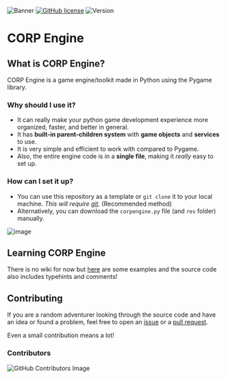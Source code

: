 ![Banner](https://imagizer.imageshack.com/img922/2867/oKxyGS.png)
[![GitHub license](https://img.shields.io/github/license/PyxleDev0/corp-engine)](https://github.com/PyxleDev0/corp-engine/blob/master/LICENSE)
![Version](https://img.shields.io/badge/Version-v0.8.0-informational)

# CORP Engine

## What is CORP Engine?
CORP Engine is a game engine/toolkit made in Python using the Pygame library.

### Why should I use it?
- It can really make your python game development experience more organized, faster, and better in general.
- It has **built-in parent-children system** with **game objects** and **services** to use. 
- It is very simple and efficient to work with compared to Pygame.
- Also, the entire engine code is in a **single file**, making it _really_ easy to set up.

### How can I set it up?
* You can use this repository as a template or  `git clone` it to your local machine. _This will require [git](https://git-scm.com)._ (Recommended method) 
* Alternatively, you can download the `corpengine.py` file (and `res` folder) manually.

![image](https://user-images.githubusercontent.com/75680333/151244534-53a48093-6251-4a3a-a582-bb32df089257.png)


## Learning CORP Engine
There is no wiki for now but [here](https://github.com/corpnegine/examples/) are some examples and the source code also includes typehints and comments!

## Contributing
If you are a random adventurer looking through the source code and have an idea or found a problem, feel free to open an [issue](https://github.com/corpengine/corpengine/issues) or a [pull request](https://github.com/corpengine/corpengine/pulls). 

Even a small contribution means a lot!

### Contributors

![GitHub Contributors Image](https://contrib.rocks/image?repo=PyxleDev0/corp-engine)
